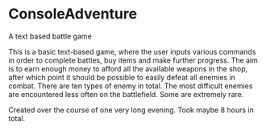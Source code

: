 # ConsoleAdventure
A text based battle game

This is a basic text-based game, where the user inputs various commands in order to complete battles,
buy items and make further progress. The aim is to earn enough money to afford all the available weapons
in the shop, after which point it should be possible to easily defeat all enemies in combat. There are
ten types of enemy in total. The most difficult enemies are encountered less often on the battlefield.
Some are extremely rare.

Created over the course of one very long evening. Took maybe 8 hours in total.
